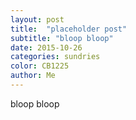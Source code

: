 ```yaml
---
layout: post
title:  "placeholder post"
subtitle: "bloop bloop"
date: 2015-10-26
categories: sundries
color: CB1225
author: Me
---
```


bloop bloop